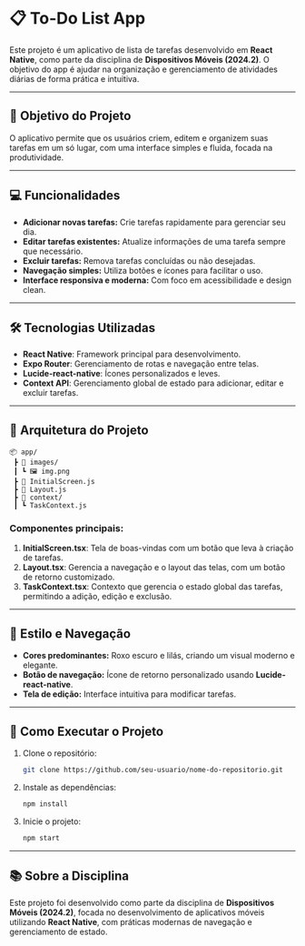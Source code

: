 # 📋 To-Do List App 

Este projeto é um aplicativo de lista de tarefas desenvolvido em **React Native**, como parte da disciplina de **Dispositivos Móveis (2024.2)**. O objetivo do app é ajudar na organização e gerenciamento de atividades diárias de forma prática e intuitiva.

---

## 🎯 **Objetivo do Projeto**

O aplicativo permite que os usuários criem, editem e organizem suas tarefas em um só lugar, com uma interface simples e fluida, focada na produtividade.

---

## 💻 **Funcionalidades**

- **Adicionar novas tarefas:** Crie tarefas rapidamente para gerenciar seu dia.
- **Editar tarefas existentes:** Atualize informações de uma tarefa sempre que necessário.
- **Excluir tarefas:** Remova tarefas concluídas ou não desejadas.
- **Navegação simples:** Utiliza botões e ícones para facilitar o uso.
- **Interface responsiva e moderna:** Com foco em acessibilidade e design clean.

---

## 🛠 **Tecnologias Utilizadas**

- **React Native**: Framework principal para desenvolvimento.
- **Expo Router**: Gerenciamento de rotas e navegação entre telas.
- **Lucide-react-native**: Ícones personalizados e leves.
- **Context API**: Gerenciamento global de estado para adicionar, editar e excluir tarefas.

---

## 📂 **Arquitetura do Projeto**

```plaintext
📦 app/
 ┣ 📂 images/
 ┃ ┗ 🖼 img.png
 ┣ 📜 InitialScreen.js
 ┣ 📜 Layout.js
 ┣ 📜 context/
 ┃ ┗ TaskContext.js
```

### **Componentes principais:**

1. **InitialScreen.tsx**: Tela de boas-vindas com um botão que leva à criação de tarefas.
2. **Layout.tsx**: Gerencia a navegação e o layout das telas, com um botão de retorno customizado.
3. **TaskContext.tsx**: Contexto que gerencia o estado global das tarefas, permitindo a adição, edição e exclusão.

---

## 🎨 **Estilo e Navegação**

- **Cores predominantes:** Roxo escuro e lilás, criando um visual moderno e elegante.
- **Botão de navegação:** Ícone de retorno personalizado usando **Lucide-react-native**.
- **Tela de edição:** Interface intuitiva para modificar tarefas.

---

## 🚀 **Como Executar o Projeto**

1. Clone o repositório:
   ```bash
   git clone https://github.com/seu-usuario/nome-do-repositorio.git
   ```

2. Instale as dependências:
   ```bash
   npm install
   ```

3. Inicie o projeto:
   ```bash
   npm start
   ```

---

## 📚 **Sobre a Disciplina**

Este projeto foi desenvolvido como parte da disciplina de **Dispositivos Móveis (2024.2)**, focada no desenvolvimento de aplicativos móveis utilizando **React Native**, com práticas modernas de navegação e gerenciamento de estado.
